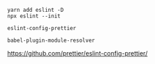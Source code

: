 ```
yarn add eslint -D
npx eslint --init

eslint-config-prettier

babel-plugin-module-resolver

```

https://github.com/prettier/eslint-config-prettier/
